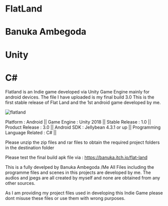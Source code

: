 # FlatLand
# Banuka Ambegoda
# Unity
# C#

Flatland is an Indie game developed via Unity Game Engine mainly for android devices.
The file I have uploaded is my final build 3.0
This is the first stable release of Flat Land and the 1st android game developed by me.

![flatland](https://user-images.githubusercontent.com/89307136/234751641-ef1b252e-b3c1-4b3b-81d0-ce1c654a052f.png)


Platform : Android ||
Game Engine : Unity 2018 ||
Stable Release : 1.0 ||
Product Release : 3.0 ||
Android SDK : Jellybean 4.3.1 or up ||
Programming Language Related : C# ||

Please unzip the zip files and rar files to obtain the required project folders in the destination folder

Please test the final build apk file via : https://banuka.itch.io/flat-land

This is a fully develped by Banuka Ambegoda /Me
All Files including the programme files and scenes in this projects are developed by me.
The audios and jpegs are all created by myself and none are obtained from any other sources.

As I am providing my project files used in developing this Indie Game please dont misuse these files or use them with wrong purposes.
